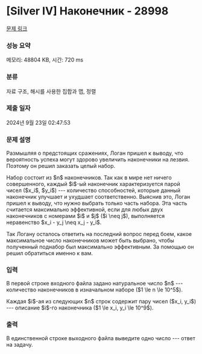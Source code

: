 # [Silver IV] Наконечник - 28998 

[문제 링크](https://www.acmicpc.net/problem/28998) 

### 성능 요약

메모리: 48804 KB, 시간: 720 ms

### 분류

자료 구조, 해시를 사용한 집합과 맵, 정렬

### 제출 일자

2024년 9월 23일 02:47:53

### 문제 설명

<p>Размышляя о предстоящих сражениях, Логан пришел к выводу, что вероятность успеха могут здорово увеличить наконечники на лезвия. Поэтому он решил заказать целый набор.</p>

<p>Набор состоит из $n$ наконечников. Так как в мире нет ничего совершенного, каждый $i$-ый наконечник характеризуется парой чисел ($x_i$, $y_i$) --- количество способностей, которые данный наконечник улучшает и ухудшает соответственно. Выяснив это, Логан пришел к выводу, что нужно выбрать только часть набора. Эта часть считается максимально эффективной, если для любых двух наконечников с номерами $i$ и $j$ ($i \neq j$), выполняется неравенство $x_i - y_j \neq x_j - y_i$. </p>

<p>Так Логану осталось ответить на последний вопрос перед боем, какое максимальное число наконечников может быть выбрано, чтобы полученный поднабор был максимально эффективным. За помощью он решил обратиться именно к вам. </p>

### 입력 

 <p>В первой строке входного файла задано натуральное число $n$ --- количество наконечников в изначальном наборе ($1 \le n \le 10^5$).</p>

<p>Каждая $i$-ая из следующих $n$ строк содержит пару чисел ($x_i, y_i$) --- описание $i$-го наконечника ($1 \le x_i, y_i \le 10^9$). </p>

### 출력 

 <p>В единственной строке выходного файла выведите одно число --- ответ на задачу.</p>

